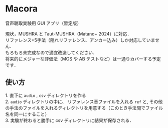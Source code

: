 # Macora
音声聴取実験用 GUI アプリ（暫定版）  

現状，MUSHRA と Taut-MUSHRA（Matano+ 2024）に対応．  
リファレンス+5手法（隠れリファレンス、アンカー込み）しか対応していません．  
もろもろ未完成なので適宜改造してください．  
将来的にメジャーな評価法（MOS や AB テストなど）は一通りカバーする予定です．

## 使い方
1\. 直下に `audio` , `csv` ディレクトリを作る  
2\. `audio` ディレクトリの中に、  リファレンス音ファイルを入れる `ref` と, その他の手法のファイルを入れるディレクトリを用意する（このとき手法間でファイル名を同一にすること）  
3\. 実験が終わると勝手に csv ディレクトリに結果が保存される．
